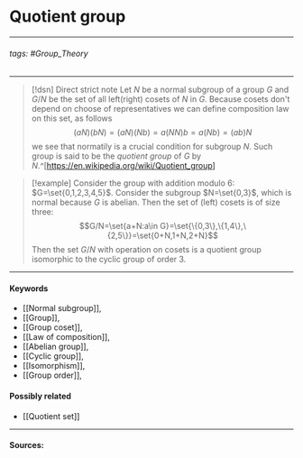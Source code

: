 # Quotient group
***
###### tags: #Group_Theory 
***
>[!dsn] Direct strict note
>Let $N$ be a normal subgroup of a group $G$ and $G/N$ be the set of all left(right) cosets of $N$ in $G$. Because cosets don't depend on choose of representatives we can define composition law on this set, as follows
>$$(aN)(bN)=(aN)(Nb)=a(NN)b=a(Nb)=(ab)N$$
>we see that normatily is a crucial condition for subgroup $N$. Such group is said to be the *quotient group* of $G$ by $N$.^[https://en.wikipedia.org/wiki/Quotient_group]

>[!example] 
>Consider the group with addition modulo $6$: $G=\set{0,1,2,3,4,5}$. Consider the subgroup $N=\set{0,3}$, which is normal because $G$ is abelian. Then the set of (left) cosets is of size three:
>$$G/N=\set{a+N:a\in G}=\set{\{0,3\},\{1,4\},\{2,5\}}=\set{0+N,1+N,2+N}$$
>Then the set $G/N$ with operation on cosets is a quotient group isomorphic to the cyclic group of order $3$.
***
#### Keywords
- [[Normal subgroup]],
- [[Group]],
- [[Group coset]],
- [[Law of composition]],
- [[Abelian group]],
- [[Cyclic group]],
- [[Isomorphism]],
- [[Group order]],
#### Possibly related
- [[Quotient set]]
***
#### Sources: